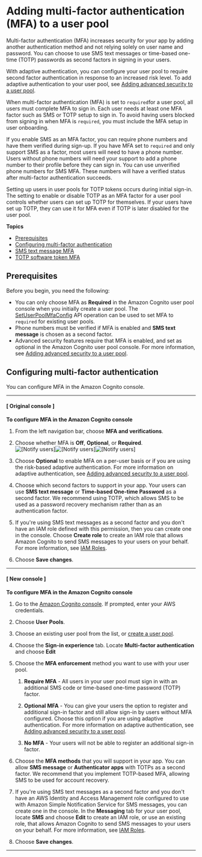# Adding multi\-factor authentication \(MFA\) to a user pool<a name="user-pool-settings-mfa"></a>

Multi\-factor authentication \(MFA\) increases security for your app by adding another authentication method and not relying solely on user name and password\. You can choose to use SMS text messages or time\-based one\-time \(TOTP\) passwords as second factors in signing in your users\.

With adaptive authentication, you can configure your user pool to require second factor authentication in response to an increased risk level\. To add adaptive authentication to your user pool, see [Adding advanced security to a user pool](cognito-user-pool-settings-advanced-security.md)\.

When multi\-factor authentication \(MFA\) is set to `required`for a user pool, all users must complete MFA to sign in\. Each user needs at least one MFA factor such as SMS or TOTP setup to sign in\. To avoid having users blocked from signing in when MFA is `required`, you must include the MFA setup in user onboarding\.

If you enable SMS as an MFA factor, you can require phone numbers and have them verified during sign\-up\. If you have MFA set to `required` and only support SMS as a factor, most users will need to have a phone number\. Users without phone numbers will need your support to add a phone number to their profile before they can sign in\. You can use unverified phone numbers for SMS MFA\. These numbers will have a verified status after multi\-factor authentication succeeds\.

Setting up users in user pools for TOTP tokens occurs during initial sign\-in\. The setting to enable or disable TOTP as an MFA factor for a user pool controls whether users can set up TOTP for themselves\. If your users have set up TOTP, they can use it for MFA even if TOTP is later disabled for the user pool\.

**Topics**
+ [Prerequisites](#user-pool-settings-mfa-prerequisites)
+ [Configuring multi\-factor authentication](#user-pool-configuring-mfa)
+ [SMS text message MFA](user-pool-settings-mfa-sms-text-message.md)
+ [TOTP software token MFA](user-pool-settings-mfa-totp.md)

## Prerequisites<a name="user-pool-settings-mfa-prerequisites"></a>

Before you begin, you need the following:
+ You can only choose MFA as **Required** in the Amazon Cognito user pool console when you initially create a user pool\. The [SetUserPoolMfaConfig](https://docs.aws.amazon.com/cognito-user-identity-pools/latest/APIReference/API_SetUserPoolMfaConfig.html) API operation can be used to set MFA to `required` for existing user pools\.
+ Phone numbers must be verified if MFA is enabled and **SMS text message** is chosen as a second factor\.
+ Advanced security features require that MFA is enabled, and set as optional in the Amazon Cognito user pool console\. For more information, see [Adding advanced security to a user pool](cognito-user-pool-settings-advanced-security.md)\.

## Configuring multi\-factor authentication<a name="user-pool-configuring-mfa"></a>

You can configure MFA in the Amazon Cognito console\.

------
#### [ Original console ]

**To configure MFA in the Amazon Cognito console**

1. From the left navigation bar, choose **MFA and verifications**\.

1. Choose whether MFA is **Off**, **Optional**, or **Required**\.  
![\[Notify users\]](http://docs.aws.amazon.com/cognito/latest/developerguide/)![\[Notify users\]](http://docs.aws.amazon.com/cognito/latest/developerguide/)![\[Notify users\]](http://docs.aws.amazon.com/cognito/latest/developerguide/)

1. Choose **Optional** to enable MFA on a per\-user basis or if you are using the risk\-based adaptive authentication\. For more information on adaptive authentication, see [Adding advanced security to a user pool](cognito-user-pool-settings-advanced-security.md)\.

1. Choose which second factors to support in your app\. Your users can use **SMS text message** or **Time\-based One\-time Password** as a second factor\. We recommend using TOTP, which allows SMS to be used as a password recovery mechanism rather than as an authentication factor\.

1. If you're using SMS text messages as a second factor and you don't have an IAM role defined with this permission, then you can create one in the console\. Choose **Create role** to create an IAM role that allows Amazon Cognito to send SMS messages to your users on your behalf\. For more information, see [IAM Roles](https://docs.aws.amazon.com/IAM/latest/UserGuide/id_roles.html)\.

1. Choose **Save changes**\.

------
#### [ New console ]

**To configure MFA in the Amazon Cognito console**

1. Go to the [Amazon Cognito console](https://console.aws.amazon.com/cognito/home)\. If prompted, enter your AWS credentials\.

1. Choose **User Pools**\.

1. Choose an existing user pool from the list, or [create a user pool](https://docs.aws.amazon.com/cognito/latest/developerguide/cognito-user-pool-as-user-directory.html)\.

1. Choose the **Sign\-in experience** tab\. Locate **Multi\-factor authentication** and choose **Edit**

1. Choose the **MFA enforcement** method you want to use with your user pool\.

   1. **Require MFA** \- All users in your user pool must sign in with an additional SMS code or time\-based one\-time password \(TOTP\) factor\.

   1. **Optional MFA** \- You can give your users the option to register and additional sign\-in factor and still allow sign\-in by users without MFA configured\. Choose this option if you are using adaptive authentication\. For more information on adaptive authentication, see [Adding advanced security to a user pool](cognito-user-pool-settings-advanced-security.md)\.

   1. **No MFA** \- Your users will not be able to register an additional sign\-in factor\.

1. Choose the **MFA methods** that you will support in your app\. You can allow **SMS message** or **Authenticator apps** with TOTPs as a second factor\. We recommend that you implement TOTP\-based MFA, allowing SMS to be used for account recovery\.

1. If you're using SMS text messages as a second factor and you don't have an AWS Identity and Access Management role configured to use with Amazon Simple Notification Service for SMS messages, you can create one in the console\. In the **Messaging** tab for your user pool, locate **SMS** and choose **Edit** to create an IAM role, or use an existing role, that allows Amazon Cognito to send SMS messages to your users on your behalf\. For more information, see [IAM Roles](https://docs.aws.amazon.com/IAM/latest/UserGuide/id_roles.html)\.

1. Choose **Save changes**\.

------